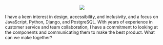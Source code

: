 <!-- ![I'm A Software Engineer](https://i.ibb.co/CJPckdX/result.gif) -->
<p align="center">
  <img src="https://i.ibb.co/CJPckdX/result.gif">
</p>

I have a keen interest in design, accessibility, and inclusivity, and a focus on JavaScript, Python, Django, and PostgreSQL. With years of experience in customer service and team collaboration, I have a commitment to looking at the components and communicating them to make the best product. What can we make together?




<!--
**timeminker/timeminker** is a ✨ _special_ ✨ repository because its `README.md` (this file) appears on your GitHub profile.

Here are some ideas to get you started:

- 🔭 I’m currently working on ...
- 🌱 I’m currently learning ...
- 👯 I’m looking to collaborate on ...
- 🤔 I’m looking for help with ...
- 💬 Ask me about ...
- 📫 How to reach me: ...
- 😄 Pronouns: ...
- ⚡ Fun fact: ...
-->
